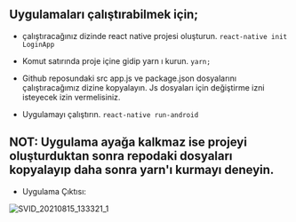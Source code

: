 ## Uygulamaları çalıştırabilmek için;

* çalıştıracağınız dizinde react native projesi oluşturun. 
 ```react-native init LoginApp```

* Komut satırında proje içine gidip yarn ı kurun.
```yarn;```

* Github reposundaki src app.js ve package.json dosyalarını çalıştıracağımız dizine kopyalayın. Js dosyaları için değiştirme izni isteyecek izin vermelisiniz.

* Uygulamayı çalıştırın.
```react-native run-android``` 



## NOT: Uygulama ayağa kalkmaz ise projeyi oluşturduktan sonra repodaki dosyaları kopyalayıp daha sonra yarn'ı kurmayı deneyin.

* Uygulama Çıktısı:

![SVID_20210815_133321_1](https://user-images.githubusercontent.com/33198774/129476368-84b0eb93-7ee1-48be-bf9e-de690688ec8b.gif)



